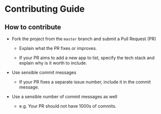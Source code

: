 # Contributing Guide

## How to contribute

- Fork the project from the `master` branch and submit a Pull Request (PR)

  - Explain what the PR fixes or improves.

  - If your PR aims to add a new app to list, specify the tech stack and explain why is it worth to include.
  


- Use sensible commit messages

  - If your PR fixes a separate issue number, include it in the commit message.



- Use a sensible number of commit messages as well

  - e.g. Your PR should not have 1000s of commits.